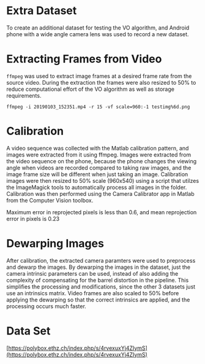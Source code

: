 # Extra Dataset
To create an additional dataset for testing the VO algorithm, and Android
phone with a wide angle camera lens was used to record a new dataset.

# Extracting Frames from Video
`ffmpeg` was used to extract image frames at a desired frame rate from the
source video. During the extraction the frames were also resized to 50% to
reduce computational effort of the VO algorithm as well as storage
requirements.

`ffmpeg -i 20190103_152351.mp4 -r 15 -vf scale=960:-1 testimg%6d.png`

# Calibration
A video sequence was collected with the Matlab calibration pattern,
and images were extracted from it using ffmpeg. Images were extracted from
the video sequence on the phone, because the phone changes the viewing angle
when videos are recorded compared to taking raw images, and the image frame 
size will be different when just taking an image. Calibration images were
then resized to 50% scale (960x540) using a script that utilzes the
ImageMagick tools to automatically process all images in the folder.
Calibration was then performed using the Camera Calibrator app in Matlab from
the Computer Vision toolbox.

Maximum error in reprojected pixels is less than 0.6, and mean reprojection
error in pixels is 0.23

# Dewarping Images
After calibration, the extracted camera paramters were used to preprocess and
dewarp the images. By dewarping the images in the dataset, just the camera
intrinsic parameters can be used, instead of also adding the complexity of
compensating for the barrel distortion in the pipeline. This simplifies the
processing and modifications, since the other 3 datasets just use an intrinsics
matrix. Video frames are also scaled to 50% before applying the dewarping so
that the correct intrinsics are applied, and the processing occurs much faster.

# Data Set
[https://polybox.ethz.ch/index.php/s/4rvexuxYj4ZIymS](https://polybox.ethz.ch/index.php/s/4rvexuxYj4ZIymS)
